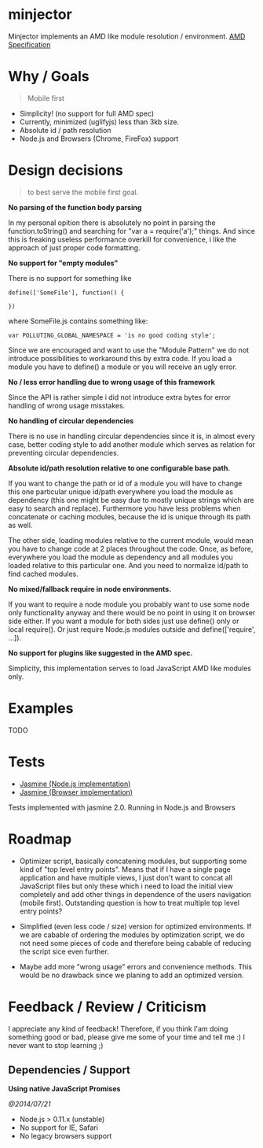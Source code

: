 minjector
=========

Minjector implements an AMD like module resolution / environment.
[AMD Specification](https://github.com/amdjs/amdjs-api/blob/master/AMD.md)

# Why / Goals
> Mobile first

* Simplicity! (no support for full AMD spec)
* Currently, minimized (uglifyjs) less than 3kb size.
* Absolute id / path resolution
* Node.js and Browsers (Chrome, FireFox) support

# Design decisions
> to best serve the mobile first goal.

__No parsing of the function body parsing__

In my personal opition there is absolutely no point in parsing
the function.toString() and searching for
"var a = require('a');" things. And since this is freaking useless
performance overkill for convenience, i like the approach of just proper
code formatting.

__No support for "empty modules"__

There is no support for something like
```
define(['SomeFile'], function() {

})
```
where SomeFile.js contains something like:
```
var POLLUTING_GLOBAL_NAMESPACE = 'is no good coding style';
```
Since we are encouraged and want to use the "Module Pattern" we do not
introduce possibilities to workaround this by extra code. If you load a
module you have to define() a module or you will receive an ugly error.

__No / less error handling due to wrong usage of this framework__

Since the API is rather simple i did not introduce extra bytes for
error handling of wrong usage misstakes.

__No handling of circular dependencies__

There is no use in handling circular dependencies since it is, in almost
every case, better coding style to add another module which serves
as relation for preventing circular dependencies.

__Absolute id/path resolution relative to one configurable base path.__

If you want to change the path or id of a module you will have to change
this one particular unique id/path everywhere you load the module as dependency
(this one might be easy due to mostly unique strings which are easy to search
and replace). Furthermore you have less problems when concatenate or caching
modules, because the id is unique through its path as well.

The other side, loading modules relative to the current module, would mean you have
to change code at 2 places throughout the code. Once, as before, everywhere you load
the module as dependency and all modules you loaded relative to this particular one.
And you need to normalize id/path to find cached modules.

__No mixed/fallback require in node environments.__

If you want to require a node module you probably want to use some node only
functionality anyway
and there would be no point in using it on browser side either.
If you want a module for both sides just use define() only or local require().
Or just require Node.js modules outside and define(['require', ...]).

__No support for plugins like suggested in the AMD spec.__

Simplicity, this implementation serves to load JavaScript AMD like modules only.


# Examples
TODO

# Tests
* [Jasmine (Node.js implementation)](https://github.com/pivotal/jasmine)
* [Jasmine (Browser implementation)](http://jasmine.github.io/2.0/introduction.html)

Tests implemented with jasmine 2.0. Running in Node.js and Browsers

# Roadmap
* Optimizer script, basically concatening modules,
  but supporting some kind of "top level entry points".
  Means that if I have a single page application and have multiple
  views, I just don't want to concat all JavaScript files but only these
  which i need to load the initial view completely and add other
  things in dependence of the users navigation (mobile first). Outstanding question
  is how to treat multiple top level entry points?

* Simplified (even less code / size) version for optimized environments. If
  we are cabable of ordering the modules by optimization script, we do not need
  some pieces of code and therefore being cabable of reducing
  the script sice even further.

* Maybe add more "wrong usage" errors and convenience methods. This would be no
  drawback since we planing to add an optimized version.

# Feedback / Review / Criticism
I appreciate any kind of feedback!
Therefore, if you think I'am doing something good or bad, please
give me some of your time and tell me :)
I never want to stop learning ;)

## Dependencies / Support
__Using native JavaScript Promises__

_@2014/07/21_
* Node.js > 0.11.x (unstable)
* No support for IE, Safari
* No legacy browsers support
